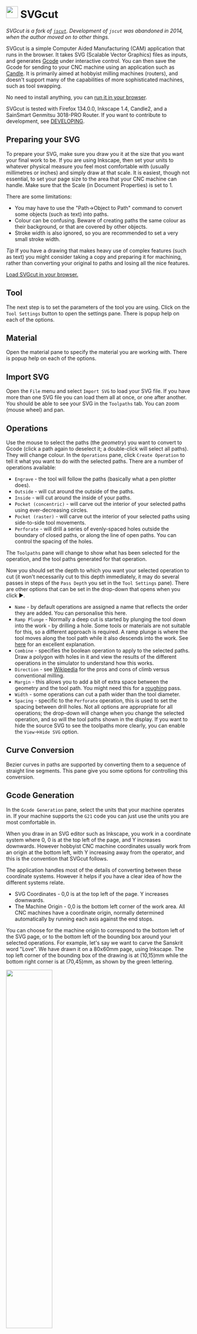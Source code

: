 # <img src="/images/logo.svg" style="display:inline;width:32px;height:32px" /> SVGcut

<em>SVGcut is a fork of [`jscut`](https://github.com/tbfleming/jscut).
Development of `jscut` was abandoned in 2014, when the author moved on to other things.</em>

SVGcut is a simple Computer Aided Manufacturing (CAM) application that
runs in the browser. It takes SVG (Scalable Vector Graphics) files as
inputs, and generates [Gcode](https://en.wikipedia.org/wiki/G-code) under interactive control. You can then
save the Gcode for sending to your CNC machine using an application
such as [Candle](https://github.com/Denvi/Candle). It is primarily
aimed at hobbyist milling machines (routers), and doesn't support many
of the capabilities of more sophisticated machines, such as tool
swapping.

No need to install anything, you can
[run it in your browser](https://cdot.github.io/SVGcut/app.html).

SVGcut is tested with Firefox 134.0.0, Inkscape 1.4, Candle2, and a
SainSmart Genmitsu 3018-PRO Router. If you want to contribute to
development, see [DEVELOPING](DEVELOPING.md).

## Preparing your SVG

To prepare your SVG, make sure you draw you it at the size that you want your
final work to be. If you are using Inkscape, then set your units to
whatever physical measure you feel most comfortable with (usually
millimetres or inches) and simply draw at that scale. It is easiest,
though not essential, to set your page size to the area that your CNC
machine can handle. Make sure that the Scale (in Document Properties)
is set to 1.

There are some limitations:
- You may have to use the "Path->Object to Path" command to convert some objects (such as text) into paths.
- Colour can be confusing. Beware of creating paths the same colour as their background, or that are covered by other objects.
- Stroke width is also ignored, so you are recommended to set a very small stroke width.

*Tip* If you have a drawing that makes heavy use of complex features
(such as text) you might consider taking a copy and preparing it for
machining, rather than converting your original to paths and losing
all the nice features.

<a href="https://cdot.github.io/SVGcut/app.html" target="_blank">Load SVGcut in your browser.</a>

## Tool

The next step is to set the parameters of the tool you are
using. Click on the `Tool Settings` button to open the settings
pane. There is popup help on each of the options.

## Material

Open the material pane to specify the material you are working
with. There is popup help on each of the options.

## Import SVG

Open the `File` menu and select `Import SVG` to load your SVG
file. If you have more than one SVG file you can load them all at
once, or one after another. You should be able to see your SVG in the `Toolpaths` tab. You can zoom (mouse wheel) and pan.

## Operations

Use the mouse to select the paths (the _geometry_) you want to convert
to Gcode (click a path again to deselect it; a double-click will
select all paths). They will change colour. In the `Operations` pane,
click `Create Operation` to tell it what you want to do with the
selected paths. There are a number of operations available:
+ `Engrave` - the tool will follow the paths (basically what a pen plotter does).
+ `Outside` - will cut around the outside of the paths.
+ `Inside` - will cut around the inside of your paths.
+ `Pocket (concentric)` - will carve out the interior of your selected paths using ever-decreasing circles.
+ `Pocket (raster)` - will carve out the interior of your selected paths using side-to-side tool movements.
+ `Perforate` - will drill a series of evenly-spaced holes outside the boundary of closed paths, or along the line of open paths. You can control the spacing of the holes.

The `Toolpaths` pane will change to show what has been selected for
the operation, and the tool paths generated for that operation.

Now you should set the depth to which you want your selected operation
to cut (it won't necessarily cut to this depth immediately, it may do
several passes in steps of the `Pass Depth` you set in the `Tool
Settings` pane). There are other options that can be set in the
drop-down that opens when you click ▶.
+ `Name` - by default operations are assigned a name that reflects the order they are added. You can personalise this here.
+ `Ramp Plunge` - Normally a deep cut is started by plunging the tool down into the work - by drilling a hole. Some tools or materials are not suitable for this, so a different approach is required. A ramp plunge is where the tool moves along the tool path while it also descends into the work. See <a href="https://www.harveyperformance.com/in-the-loupe/ramping-success/">here</a> for an excellent explanation.
+ `Combine` - specifies the boolean operation to apply to the selected paths. Draw a polygon with holes in it and view the results of the different operations in the simulator to understand how this works.
+ `Direction` - see <a href="https://en.wikipedia.org/wiki/Milling_cutter">Wikipedia</a> for the pros and cons of climb versus conventional milling.
+ `Margin` - this allows you to add a bit of extra space between the geometry and the tool path. You might need this for a <a href="https://en.wikipedia.org/wiki/Milling_cutter">roughing</a> pass.
+ `Width` - some operations can cut a path wider than the tool diameter.
+ `Spacing` - specific to the `Perforate` operation, this is used to set the spacing between drill holes.
Not all options are appropriate for all operations; the drop-down will
change when you change the selected operation, and so will the tool
paths shown in the display. If you want to hide the source SVG to see
the toolpaths more clearly, you can enable the `View`->`Hide SVG`
option.

## Curve Conversion

Bezier curves in paths are supported by converting them to a sequence
of straight line segments. This pane give you some options for
controlling this conversion.

## Gcode Generation

In the `Gcode Generation` pane, select the units that your machine
operates in. If your machine supports the `G21` code you can just use
the units you are most comfortable in.

When you draw in an SVG editor such as Inkscape, you work in a
coordinate system where 0, 0 is at the top left of the page, and Y
increases downwards. However hobbyist CNC machine coordinates usually
work from an origin at the bottom left, with Y increasing away from
the operator, and this is the convention that SVGcut follows.

The application handles most of the details of converting between
these coordinate systems. However it helps if you have a clear idea of
how the different systems relate.

+ SVG Coordinates - 0,0 is at the top left of the page. Y increases downwards.
+ The Machine Origin - 0,0 is the bottom left corner of the work area. All CNC machines have a coordinate origin, normally determined automatically by running each axis against the end stops.

You can choose for the machine origin to correspond to the bottom left
of the SVG page, or to the bottom left of the bounding box around your
selected operations. For example, let's say we want to carve the
Sanskrit word "Love". We have drawn it on a 80x60mm page, using Inkscape. The top left
corner of the bounding box of the drawing is at (10,15)mm while the
bottom right corner is at (70,45)mm, as shown by the green lettering.

<img src="/images/coords.svg" style="width:50%;height: auto"></img>

When we load up SVGcut and generate Gcode for this drawing with the
`Origin` set to `SVG Page`, then the lower left corner of the SVG page
becomes machine (0,0) and the lower left corner of the bounding box
will be at machine (10,15), as shown by the orange letters.

If we now switch the origin to `Bounding Box`, then the lower left
corner of the bounding box becomes machine (0,0), and the top right is
(60,30), as shown by the magenta letters.

If the origin is set to `Centre` then the centre of the bounding box
will be machine (0,0) while the bottom left corner will be at
(-30,-15).

As well as the "SVG page", "Bounding box", and "Centre", origins, you
can also add an additional offset to the origin. For
example, if you want to move the machine origin several times and
repeat the same cut.

## Previewing the Gcode

### Simulator

At any point you can preview the Gcode using the `View`->`Simulation` menu. This
really is a Gcode simulator; it reloads the generated Gcode, and
displays the paths the tool will follow. Previewing is a good idea, as
it can help you pick up on cases where the tool diameter is too great
to cut an acute angle.

### Code preview

You can also use the `View`->`Gcode` menu item to open a text view on the Gcode.

## Saving the Gcode

Once you are happy with the Gcode, save it to a file using the `File`->`Save Gcode` menu. You can call it what you want, though if you use the
extension `.nc` it will be easier to find in Candle.

# Projects

The `File` menu lets you save and reload projects. You can save in
a file, or in the browser.

Note that your original SVG files are *not* saved with projects.
Despite that, projects can still be quite big, and the browser has
limited storage space, so keep the browser for templates and store
project files to disc.

## Templates
When you start up the app for the first time, it starts up with a
number of defaults, many of which you will probably change to suit
your own machine. You can save your new defaults for use in other
projects by selecting `Template only` when you save your project. If
you save a template called `defaults` in the browser, it will
automatically be loaded whenever you start up. You might have a number
of different tool configurations; you can save them the same way,
giving them meaningful names.

# Holding Tabs

To use
[holding tabs](https://www.axyz.com/technical-tip-of-the-week-when-to-use-holding-tabs/)
you have to draw paths in your SVG where you want the tabs to be. In
SVGcut, select these paths and use `Create Tabs` on the Tabs pane to
specify them as tabs. When the cutter passes over these areas, it will
be limited to cutting to the depth you specify.

# Relationship to `jscut`

SVGcut is a fork of
[Tim Fleming's `jscut`](https://github.com/tbfleming/jscut).
Development of `jscut` stopped some years ago, leaving a number
of pull requests and issues unaddressed. SVGcut has fixes for some of
these, and more.
+ Support for saving and loading projects
+ Open paths (polylines) as well as closed (polygons)
+ Select all paths on a double-click
+ Zoom and pan on paths
+ Easier to work with XY origins
+ Perforate operation
+ Raster pocket operation
+ Drill operation (for PCBs)
+ Per-operation spindle speed control
+ Gcode text preview
+ Extensive newbie documentation

Some features of `jscut` have been disabled/removed. This may be because
they are deemed too esoteric, or the (undocumented) code was too
complex to reverse engineer, for limited end-user value.
+ `V Pocket` operation. V cutting is a complex process with many variables, and there are many more powerful tools out there that can handle it.
- [Chilipeppr](http://www.chilipeppr.com/)
- [Google Drive](https://drive.google.com/)
- [Dropbox](https://www.dropbox.com/)
- [Github gists](https://gist.github.com/)
- The undocumented API

# LICENSE & COPYRIGHT

Tim Fleming is recognised as author of all his code, even where it has
been extensively rewritten. Because `jscut` is GPL, so is SVGcut.

+ Copyright 2014 Todd Fleming
+ Copyright 2024-2025 Crawford Currie

SVGcut is free software: you can redistribute it and/or modify it
under the terms of the GNU General Public License as published by the
Free Software Foundation, either version 3 of the License, or (at your
option) any later version.

SVGcut is distributed in the hope that it will be useful, but WITHOUT
ANY WARRANTY; without even the implied warranty of MERCHANTABILITY or
FITNESS FOR A PARTICULAR PURPOSE.  See the GNU General Public License
for more details.

You should have received a copy of the GNU General Public License
along with SVGcut. If not, see <http://www.gnu.org/licenses/>.
